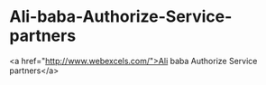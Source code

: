 # Ali-baba-Authorize-Service-partners
&lt;a href="http://www.webexcels.com/">Ali baba Authorize Service partners&lt;/a>
